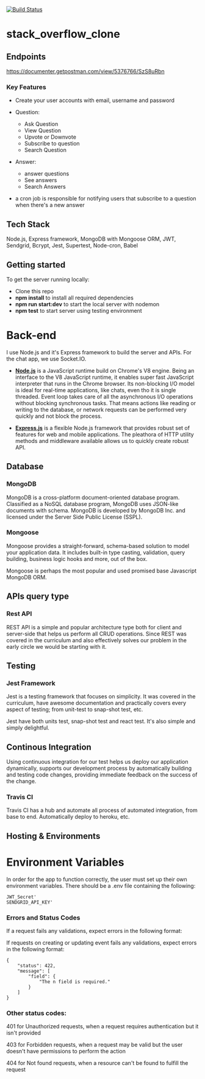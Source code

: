 [![Build Status](https://travis-ci.org/iamcristos/stack_overflow_clone.svg?branch=master)](https://travis-ci.org/iamcristos/stack_overflow_clone)

# stack_overflow_clone

## Endpoints

https://documenter.getpostman.com/view/5376766/SzS8uRbn

### Key Features

- Create your user accounts with email, username and password 

- Question:
    - Ask Question
    - View Question
    - Upvote or Downvote
    - Subscribe to question 
    - Search Question
- Answer:
    - answer questions
    - See answers
    - Search Answers

- a cron job is responsible for notifying users that subscribe to a question when there's a new answer

## Tech Stack

Node.js, Express framework, MongoDB with Mongoose ORM, JWT, Sendgrid, Bcrypt, Jest, Supertest, Node-cron, Babel

## Getting started

To get the server running locally:

- Clone this repo
- **npm install** to install all required dependencies
- **npm run start:dev** to start the local server with nodemon
- **npm test** to start server using testing environment

# Back-end

I use Node.js and it's Express framework to build the server and APIs. For the chat app, we use Socket.IO.

- [**Node.js**](https://nodejs.org/en/) is a JavaScript runtime build on Chrome's V8 engine. Being an interface to the V8 JavaScript runtime, it enables super fast JavaScript interpreter that runs in the Chrome browser. Its non-blocking I/O model is ideal for real-time applications, like chats, even tho it is single threaded. Event loop takes care of all the asynchronous I/O operations without blocking synchronous tasks. That means actions like reading or writing to the database, or network requests can be performed very quickly and not block the process.

- [**Express.js**](https://expressjs.com/) is a flexible Node.js framework that provides robust set of features for web and mobile applications. The pleathora of HTTP utility methods and middleware available allows us to quickly create robust API.

## Database

### **MongoDB**

MongoDB is a cross-platform document-oriented database program. Classified as a NoSQL database program, MongoDB uses JSON-like documents with schema. MongoDB is developed by MongoDB Inc. and licensed under the Server Side Public License (SSPL).

### **Mongoose**

Mongoose provides a straight-forward, schema-based solution to model your application data. It includes built-in type casting, validation, query building, business logic hooks and more, out of the box.

Mongoose is perhaps the most popular and used promised base Javascript MongoDB ORM.

## APIs query type

### **Rest API**

REST API is a simple and popular architecture type both for client and server-side that helps us perform all CRUD operations. Since REST was covered in the curriculum and also effectively solves our problem in the early circle we would be starting with it.

## Testing

### **Jest Framework**

Jest is a testing framework that focuses on simplicity. It was covered in the curriculum, have awesome documentation and practically covers every aspect of testing; from unit-test to snap-shot test, etc.

Jest have both units test, snap-shot test and react test. It's also simple and simply delightful.

## **Continous Integration**

Using continuous integration for our test helps us deploy our application dynamically, supports our development process by automatically building and testing code changes, providing immediate feedback on the success of the change.

### **Travis CI**

Travis CI has a hub and automate all process of automated integration, from base to end. Automatically deploy to heroku, etc.

## Hosting & Environments

# Environment Variables

In order for the app to function correctly, the user must set up their own environment variables. There should be a .env file containing the following:

```
JWT_Secret'
SENDGRID_API_KEY'
```

### Errors and Status Codes

If a request fails any validations, expect errors in the following format:

If requests on creating or updating event fails any validations, expect errors in the following format:

```source-json
{
    "status": 422,
    "message": [
        "field": {
            "The n field is required."
        }
    ]
}
```

### Other status codes:

401 for Unauthorized requests, when a request requires authentication but it isn't provided

403 for Forbidden requests, when a request may be valid but the user doesn't have permissions to perform the action

404 for Not found requests, when a resource can't be found to fulfill the request


